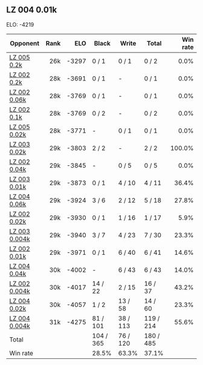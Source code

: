 ## LZ 004 0.01k ##

ELO: -4219

Opponent | Rank | ELO | Black | Write | Total | Win rate
---------|-----:|----:|-------|-------|-------|-------:
[LZ 005 0.2k](LZ%20005%200.2k.md) | 26k | -3297 | 0 / 1 | 0 / 1 | 0 / 2 | 0.0%
[LZ 002 0.2k](LZ%20002%200.2k.md) | 28k | -3691 | 0 / 1 | - | 0 / 1 | 0.0%
[LZ 002 0.06k](LZ%20002%200.06k.md) | 28k | -3769 | 0 / 1 | - | 0 / 1 | 0.0%
[LZ 002 0.1k](LZ%20002%200.1k.md) | 28k | -3769 | 0 / 2 | - | 0 / 2 | 0.0%
[LZ 005 0.02k](LZ%20005%200.02k.md) | 28k | -3771 | - | 0 / 1 | 0 / 1 | 0.0%
[LZ 003 0.02k](LZ%20003%200.02k.md) | 29k | -3803 | 2 / 2 | - | 2 / 2 | 100.0%
[LZ 002 0.04k](LZ%20002%200.04k.md) | 29k | -3845 | - | 0 / 5 | 0 / 5 | 0.0%
[LZ 003 0.01k](LZ%20003%200.01k.md) | 29k | -3873 | 0 / 1 | 4 / 10 | 4 / 11 | 36.4%
[LZ 004 0.06k](LZ%20004%200.06k.md) | 29k | -3924 | 3 / 6 | 2 / 12 | 5 / 18 | 27.8%
[LZ 002 0.02k](LZ%20002%200.02k.md) | 29k | -3930 | 0 / 1 | 1 / 16 | 1 / 17 | 5.9%
[LZ 003 0.004k](LZ%20003%200.004k.md) | 29k | -3940 | 3 / 7 | 4 / 23 | 7 / 30 | 23.3%
[LZ 002 0.01k](LZ%20002%200.01k.md) | 29k | -3971 | 0 / 1 | 6 / 40 | 6 / 41 | 14.6%
[LZ 004 0.04k](LZ%20004%200.04k.md) | 30k | -4002 | - | 6 / 43 | 6 / 43 | 14.0%
[LZ 002 0.004k](LZ%20002%200.004k.md) | 30k | -4017 | 14 / 22 | 2 / 15 | 16 / 37 | 43.2%
[LZ 004 0.02k](LZ%20004%200.02k.md) | 30k | -4057 | 1 / 2 | 13 / 58 | 14 / 60 | 23.3%
[LZ 004 0.004k](LZ%20004%200.004k.md) | 31k | -4275 | 81 / 101 | 38 / 113 | 119 / 214 | 55.6%
Total | | | 104 / 365 | 76 / 120 | 180 / 485 | 
Win rate| | | 28.5% | 63.3% | 37.1% | 
